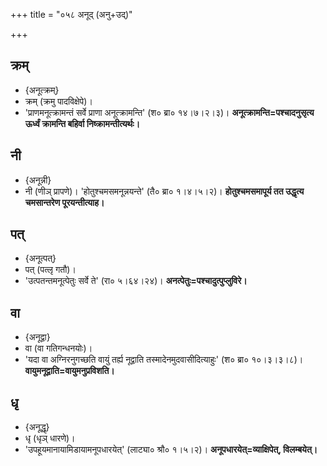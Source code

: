 +++
title = "०५८ अनूद् (अनु+उद्)"

+++

## क्रम्
- {अनूत्क्रम्}
- क्रम् (क्रमु पादविक्षेपे)।
- 'प्राणमनूत्क्रामन्तं सर्वे प्राणा अनूत्क्रामन्ति' (श० ब्रा० १४।७।२।३)। **अनूत्क्रामन्ति=पश्चादनुसृत्य ऊर्ध्वं क्रामन्ति बहिर्वा निष्क्रामन्तीत्यर्थः।**

## नी
- {अनून्नी}
- नी (णीञ् प्रापणे)।
'होतुश्चमसमनून्नयन्ते' (तै० ब्रा० १।४।५।२)। **होतुश्चमसमापूर्य तत उद्धृत्य चमसान्तरेण पूरयन्तीत्याह।**

## पत्
- {अनूत्पत्}
- पत् (पत्लृ गतौ)।
- 'उत्पतन्तमनूत्पेतुः सर्वे ते' (रा० ५।६४।२४)। **अनत्पेतुः=पश्चादुत्पुप्लुविरे।**

## वा
- {अनूद्वा}
- वा (वा गतिगन्धनयोः)।
- 'यदा वा अग्निरनुगच्छति वायुं तर्ह्य नूद्वाति तस्मादेनमुदवासीदित्याहुः' (श० ब्रा० १०।३।३।८)। **वायुमनूद्वाति=वायुमनुप्रविशति।**

## धृ
- {अनूद्धृ}
- धृ (धृञ् धारणे)।
- 'उपहूयमानायामिडायामनूपधारयेत्' (लाट्या० श्रौ० १।५।२)। **अनूपधारयेत्=व्याक्षिपेत्, विलम्बयेत्।**
